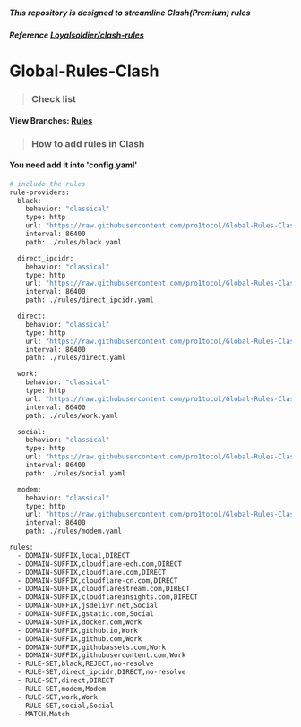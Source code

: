 ##### This repository is designed to streamline Clash(Premium) rules

##### Reference [Loyalsoldier/clash-rules](https://github.com/Loyalsoldier/clash-rules)

# Global-Rules-Clash

> ### Check list
#### View Branches: [Rules](https://github.com/pro1tocol/Global-Rules-Clash/tree/rules)

> ### How to add rules in Clash
#### You need add it into 'config.yaml'
``` bash
# include the rules
rule-providers:
  black:
    behavior: "classical"
    type: http
    url: "https://raw.githubusercontent.com/pro1tocol/Global-Rules-Clash/refs/heads/rules/black.yaml"
    interval: 86400
    path: ./rules/black.yaml

  direct_ipcidr:
    behavior: "classical"
    type: http
    url: "https://raw.githubusercontent.com/pro1tocol/Global-Rules-Clash/refs/heads/rules/direct_ipcidr.yaml"
    interval: 86400
    path: ./rules/direct_ipcidr.yaml

  direct:
    behavior: "classical"
    type: http
    url: "https://raw.githubusercontent.com/pro1tocol/Global-Rules-Clash/refs/heads/rules/direct.yaml"
    interval: 86400
    path: ./rules/direct.yaml

  work:
    behavior: "classical"
    type: http
    url: "https://raw.githubusercontent.com/pro1tocol/Global-Rules-Clash/refs/heads/rules/work.yaml"
    interval: 86400
    path: ./rules/work.yaml

  social:
    behavior: "classical"
    type: http
    url: "https://raw.githubusercontent.com/pro1tocol/Global-Rules-Clash/refs/heads/rules/social.yaml"
    interval: 86400
    path: ./rules/social.yaml

  modem:
    behavior: "classical"
    type: http
    url: "https://raw.githubusercontent.com/pro1tocol/Global-Rules-Clash/refs/heads/rules/modem.yaml"
    interval: 86400
    path: ./rules/modem.yaml

rules:
  - DOMAIN-SUFFIX,local,DIRECT
  - DOMAIN-SUFFIX,cloudflare-ech.com,DIRECT
  - DOMAIN-SUFFIX,cloudflare.com,DIRECT
  - DOMAIN-SUFFIX,cloudflare-cn.com,DIRECT
  - DOMAIN-SUFFIX,cloudflarestream.com,DIRECT
  - DOMAIN-SUFFIX,cloudflareinsights.com,DIRECT
  - DOMAIN-SUFFIX,jsdelivr.net,Social
  - DOMAIN-SUFFIX,gstatic.com,Social
  - DOMAIN-SUFFIX,docker.com,Work
  - DOMAIN-SUFFIX,github.io,Work
  - DOMAIN-SUFFIX,github.com,Work
  - DOMAIN-SUFFIX,githubassets.com,Work
  - DOMAIN-SUFFIX,githubusercontent.com,Work
  - RULE-SET,black,REJECT,no-resolve
  - RULE-SET,direct_ipcidr,DIRECT,no-resolve
  - RULE-SET,direct,DIRECT
  - RULE-SET,modem,Modem
  - RULE-SET,work,Work
  - RULE-SET,social,Social
  - MATCH,Match
```
